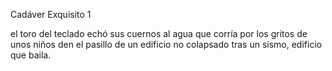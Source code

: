 Cadáver Exquisito 1

el toro del teclado echó sus cuernos al agua que corría por los gritos de unos niños den el pasillo de un edificio no colapsado tras un sismo, edificio que baila.
